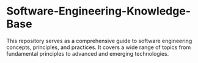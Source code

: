 # Software-Engineering-Knowledge-Base
This repository serves as a comprehensive guide to software engineering concepts, principles, and practices. It covers a wide range of topics from fundamental principles to advanced and emerging technologies.
